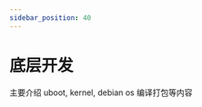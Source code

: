 ```yaml
---
sidebar_position: 40
---
```


# 底层开发

主要介绍 uboot, kernel, debian os 编译打包等内容

<!-- <DocCardList /> -->
